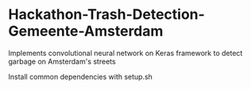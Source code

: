 # Hackathon-Trash-Detection-Gemeente-Amsterdam
Implements convolutional neural network on Keras framework to detect garbage on Amsterdam's streets

Install common dependencies with setup.sh
